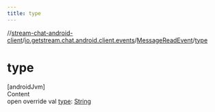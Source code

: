 ```yaml
---
title: type
---
```

//[stream-chat-android-client](../../../index.md)/[io.getstream.chat.android.client.events](../index.md)/[MessageReadEvent](index.md)/[type](type.md)



# type  
[androidJvm]  
Content  
open override val [type](type.md): [String](https://kotlinlang.org/api/latest/jvm/stdlib/kotlin/-string/index.html)  



